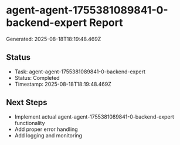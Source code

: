 # agent-agent-1755381089841-0-backend-expert Report

Generated: 2025-08-18T18:19:48.469Z

## Status
- Task: agent-agent-1755381089841-0-backend-expert
- Status: Completed
- Timestamp: 2025-08-18T18:19:48.469Z

## Next Steps
- Implement actual agent-agent-1755381089841-0-backend-expert functionality
- Add proper error handling
- Add logging and monitoring
